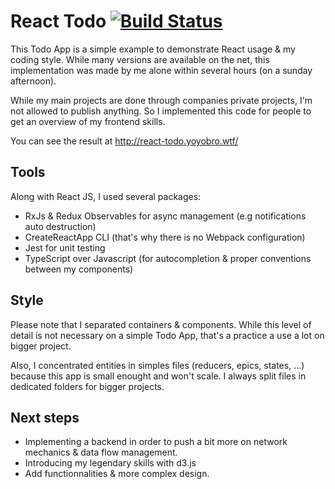 # React Todo [![Build Status](https://travis-ci.com/soootaleb/react-todo.svg?branch=master)](https://travis-ci.com/soootaleb/react-todo)

This Todo App is a simple example to demonstrate React usage & my coding style. While many versions are available on the net, this implementation was made by me alone within several hours (on a sunday afternoon).

While my main projects are done through companies private projects, I'm not allowed to publish anything. So I implemented this code for people to get an overview of my frontend skills.

You can see the result at http://react-todo.yoyobro.wtf/

## Tools

Along with React JS, I used several packages:

- RxJs & Redux Observables for async management (e.g notifications auto destruction)
- CreateReactApp CLI (that's why there is no Webpack configuration)
- Jest for unit testing
- TypeScript over Javascript (for autocompletion & proper conventions between my components)

## Style

Please note that I separated containers & components. While this level of detail is not necessary on a simple Todo App, that's a practice a use a lot on bigger project.

Also, I concentrated entities in simples files (reducers, epics, states, ...) because this app is small enought and won't scale. I always split files in dedicated folders for bigger projects.

## Next steps

- Implementing a backend in order to push a bit more on network mechanics & data flow management.
- Introducing my legendary skills with d3.js
- Add functionnalities & more complex design.
